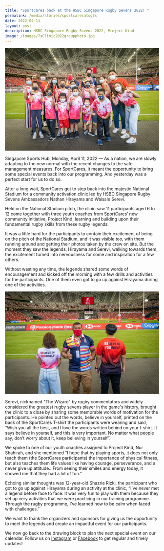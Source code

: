 ```yaml
---
title: "SportCares back at the HSBC Singapore Rugby Sevens 2022! "
permalink: /media/stories/sportcaresatsg7s
date: 2022-04-11
layout: post
description: HSBC Singapore Rugby Sevens 2022, Project Kind
image: /images/7sClinic2022groupphoto.jpg
---
```


![](/images/7sClinic2022groupphoto.jpg)

Singapore Sports Hub, Monday, April 11, 2022 — As a nation, we are slowly adapting to the new normal with the recent changes to the safe management measures. For SportCares, it meant the opportunity to bring some special events back into our programming. And yesterday was a perfect start for us to do so.

After a long wait, SportCares got to step back into the majestic National Stadium for a community activation clinic led by HSBC Singapore Rugby Sevens Ambassadors Nathan Hirayama and Waisale Serevi. 

Held on the National Stadium pitch, the clinic saw 11 participants aged 6 to 12 come together with three youth coaches from SportCares’ new community initiative, Project Kind, learning and building upon their fundamental rugby skills from these rugby legends.

It was a little hard for the participants to contain their excitement of being on the pitch of the National Stadium, and it was visible too, with them running around and getting their photos taken by the crew on site. But the moment they saw the legends, Hirayama and Serevi, walking towards them, the excitement turned into nervousness for some and inspiration for a few others. 

Without wasting any time, the legends shared some words of encouragement and kicked off the morning with a few drills and activities for the participants. One of them even got to go up against Hirayama during one of the activities. 

![](/images/7sClinic2022Serevi.jpg)

Serevi, nicknamed "The Wizard" by rugby commentators and widely considered the greatest rugby sevens player in the game's history, brought the clinic to a close by sharing some memorable words of motivation for the participants. He pointed out the words, believe in yourself, printed on the back of the SportCares T-shirt the participants were wearing and said, “Wish you all the best, and I love the words written behind on your t-shirt. It says believe in yourself, and this is very important. No matter what people say, don’t worry about it, keep believing in yourself”. 

We spoke to one of our youth coaches assigned to Project Kind, Nur Shahirah, and she mentioned “I hope that by playing sports, it does not only teach them (the SportCares participants) the importance of physical fitness, but also teaches them life values like having courage, perseverance, and a never give up attitude…From seeing their smiles and energy today, it showed me that they had a lot of fun.” 

Echoing similar thoughts was 12-year-old Shazrie Rizki, the participant who got to go up against Hirayama during an activity at the clinic, “I’ve never met a legend before face to face. It was very fun to play with them because they set up very activities that we were practicing in our training programme. Through the rugby programme, I’ve learned how to be calm when faced with challenges.” 

We want to thank the organizers and sponsors for giving us the opportunity to meet the legends and create an impactful event for our participants. 

We now go back to the drawing block to plan the next special event on our calendar. Follow us on [Instagram](https://www.instagram.com/sportcares/) or [Facebook](https://www.facebook.com/SportCaresSG) to get regular and timely updates!